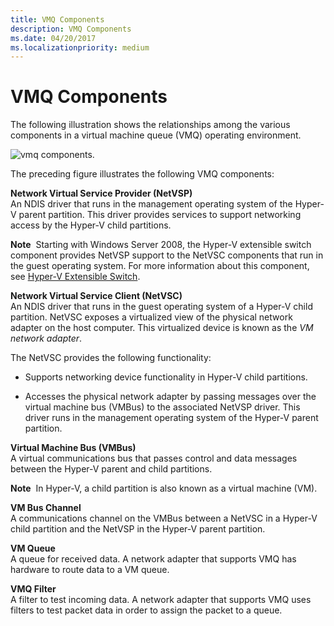 ```yaml
---
title: VMQ Components
description: VMQ Components
ms.date: 04/20/2017
ms.localizationpriority: medium
---
```


# VMQ Components





The following illustration shows the relationships among the various components in a virtual machine queue (VMQ) operating environment.

![vmq components.](images/vmqarch.png)

The preceding figure illustrates the following VMQ components:

<a href="" id="--------network-virtual-service-provider--netvsp-"></a> **Network Virtual Service Provider (NetVSP)**  
An NDIS driver that runs in the management operating system of the Hyper-V parent partition. This driver provides services to support networking access by the Hyper-V child partitions.

**Note**  Starting with Windows Server 2008, the Hyper-V extensible switch component provides NetVSP support to the NetVSC components that run in the guest operating system. For more information about this component, see [Hyper-V Extensible Switch](hyper-v-extensible-switch.md).

 

<a href="" id="network-virtual-service-client--netvsc-"></a>**Network Virtual Service Client (NetVSC)**  
An NDIS driver that runs in the guest operating system of a Hyper-V child partition. NetVSC exposes a virtualized view of the physical network adapter on the host computer. This virtualized device is known as the *VM network adapter*.

The NetVSC provides the following functionality:

-   Supports networking device functionality in Hyper-V child partitions.

-   Accesses the physical network adapter by passing messages over the virtual machine bus (VMBus) to the associated NetVSP driver. This driver runs in the management operating system of the Hyper-V parent partition.

<a href="" id="--------virtual-machine-bus--------vmbus-"></a> **Virtual Machine Bus (VMBus)**  
A virtual communications bus that passes control and data messages between the Hyper-V parent and child partitions.

**Note**  In Hyper-V, a child partition is also known as a virtual machine (VM).

 

<a href="" id="vm-bus-channel"></a>**VM Bus Channel**  
A communications channel on the VMBus between a NetVSC in a Hyper-V child partition and the NetVSP in the Hyper-V parent partition.

<a href="" id="vm-queue"></a>**VM Queue**  
A queue for received data. A network adapter that supports VMQ has hardware to route data to a VM queue.

<a href="" id="vmq-filter"></a>**VMQ Filter**  
A filter to test incoming data. A network adapter that supports VMQ uses filters to test packet data in order to assign the packet to a queue.

 

 





